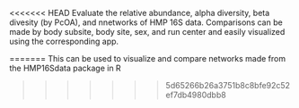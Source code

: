 <<<<<<< HEAD
Evaluate the relative abundance, alpha diversity, beta divesity (by PcOA), and nnetworks of HMP 16S data. Comparisons can be made by body subsite, body site, sex, and run center and easily visualized using the corresponding app.

=======
This can be used to visualize and compare networks made from the HMP16Sdata package in R
>>>>>>> 5d65266b26a3751b8c8bfe92c52ef7db4980dbb8
